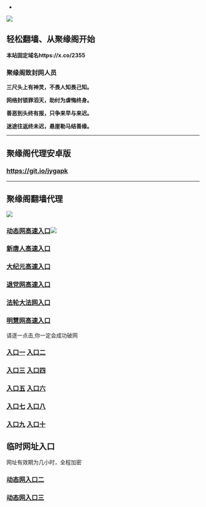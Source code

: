 * 
![](https://raw.githubusercontent.com/hao369/a/master/j.jpg)



## 轻松翻墙、从聚缘阁开始

**本站固定域名https://x.co/2355**

### 聚缘阁致封网人员

**三尺头上有神灵，不畏人知畏己知。**

**网络封锁罪滔天，助纣为虐悔终身。**

**善恶到头终有报，只争来早与来迟。**

**迷途往返终未迟，悬崖勒马结善缘。**

***



##  聚缘阁代理安卓版

### https://git.io/jygapk


***



## 聚缘阁翻墙代理 

![](https://raw.githubusercontent.com/hao369/a/master/wx2.jpg)

### [动态网高速入口](https://b56ygcd9ek.execute-api.ap-northeast-2.amazonaws.com/2587/?id=2)![](https://raw.githubusercontent.com/hao369/a/master/jygdl.gif)

### [新唐人高速入口](https://b56ygcd9ek.execute-api.ap-northeast-2.amazonaws.com/2587/?id=5)

### [大纪元高速入口](https://b56ygcd9ek.execute-api.ap-northeast-2.amazonaws.com/2587/?id=7)

### [退党网高速入口](https://b56ygcd9ek.execute-api.ap-northeast-2.amazonaws.com/2587/?id=8)

### [法轮大法网入口](https://b56ygcd9ek.execute-api.ap-northeast-2.amazonaws.com/2587/?id=15)

### [明慧网高速入口](https://b56ygcd9ek.execute-api.ap-northeast-2.amazonaws.com/2587/?id=3)
请逐一点击,你一定会成功破网

### **[入口一](http://x.co/2244)** **[入口二](http://x.co/3824)**


### **[入口三](https://s3.eu-central-1.amazonaws.com/jyg3/index.html)**  **[入口四](https://s3-ap-southeast-1.amazonaws.com/jyg4/index.html)**

### **[入口五](https://s3.ap-south-1.amazonaws.com/jyg5/index.html)**  **[入口六](https://s3-us-west-1.amazonaws.com/jyg6/index.html)**


###  **[入口七](https://s3-us-west-2.amazonaws.com/jyg7/index.html)**  **[入口八](https://s3-eu-west-1.amazonaws.com/jyg8/index.html)**


###  **[入口九](https://s3-ap-northeast-1.amazonaws.com/jyg9/index.html)**  **[入口十](https://s3.amazonaws.com/dtw/index.html)**



## 临时网址入口 

网址有效期为几小时，全程加密

### [动态网入口二](https://x.co/ddg)

### [动态网入口三](https://x.co/ddf)




